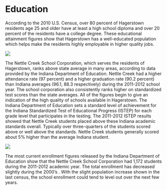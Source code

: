 # Education

According to the 2010 U.S. Census, over 80 percent of Hagerstown residents age 25 and older have at least a high school diploma and over 20 percent of the residents have a college degree.  These educational attainment figures show that Hagerstown has a well-educated population which helps make the residents highly employable in higher quality jobs.

  <a href="https://farm4.staticflickr.com/3843/14379087506_30e571a832_b.jpg" class="large-thumb" rel="fancy"><img src="https://farm4.staticflickr.com/3843/14379087506_30e571a832.jpg" /></a>

The Nettle Creek School Corporation, which serves the residents of Hagerstown, ranks above state average in many areas, according to data provided by the Indiana Department of Education.  Nettle Creek had a higher attendance rate (97 percent) and a higher graduation rate (90.2 percent) than Indiana averages (96.1, 88.3 respectively) during the 2011-2012 school year. The school corporation also consistently ranks higher on standardized test scores than the state averages. All of the figures begin to give an indication of the high quality of schools available in Hagerstown.
The Indiana Department of Education sets a standard level of achievement for the Indiana Standardized Test of Educational Progress (ISTEP) for each grade level that participates in the testing. The 2011-2012 ISTEP results showed that Nettle Creek students placed above these Indiana academic standards overall. Typically over three-quarters of the students scored above or well above the standards. Nettle Creek students generally scored about 5% higher than the average Indiana student.

  <a href="https://farm4.staticflickr.com/3835/14215589658_9cfe5c67eb_b.jpg" class="large-thumb" rel="fancy"><img src="https://farm4.staticflickr.com/3835/14215589658_9cfe5c67eb.jpg" /></a>


The most current enrollment figures released by the Indiana Department of Education show that the Nettle Creek School Corporation had 1,172 students during the 2011-2012 academic year. The total enrollment has decreased slightly during the 2000’s . With the slight population increase shown in the last census, the school enrollment could tend to level out over the next few years.